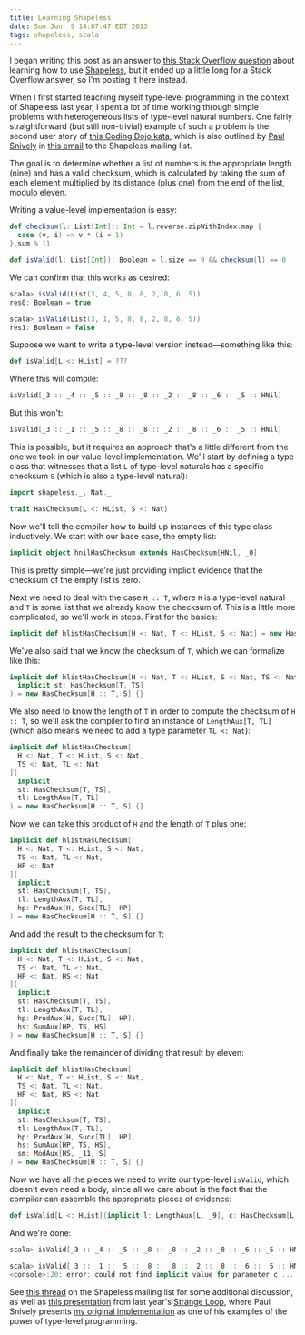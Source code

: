 ```yaml
---
title: Learning Shapeless
date: Sun Jun  9 14:07:47 EDT 2013
tags: shapeless, scala
---
```


I began writing this post as an answer to [this Stack Overflow question](http://stackoverflow.com/q/17009675/334519) about
learning how to use [Shapeless](https://github.com/milessabin/shapeless),
but it ended up a little long for a Stack Overflow answer, so I'm posting it here instead.

When I first started teaching myself type-level programming in the context of Shapeless last year,
I spent a lot of time working through simple problems with heterogeneous lists of type-level natural numbers.
One fairly straightforward (but still non-trivial)
example of such a problem is the second user story of [this Coding Dojo kata](http://codingdojo.org/cgi-bin/wiki.pl?KataBankOCR),
which is also outlined by [Paul Snively](https://twitter.com/psnively) in
[this email](https://groups.google.com/forum/#!msg/shapeless-dev/Q0VezBW2bhQ/RKF6uGljwroJ) to the Shapeless mailing list.

The goal is to determine whether a list of numbers is the appropriate length (nine) and has a valid checksum, which is calculated by taking the sum of each element multiplied by its distance (plus one) from the end of the list, modulo eleven.

<!-- MORE -->

Writing a value-level implementation is easy:

``` scala
def checksum(l: List[Int]): Int = l.reverse.zipWithIndex.map {
  case (v, i) => v * (i + 1)
}.sum % 11

def isValid(l: List[Int]): Boolean = l.size == 9 && checksum(l) == 0
```

We can confirm that this works as desired:

``` scala
scala> isValid(List(3, 4, 5, 8, 8, 2, 8, 6, 5))
res0: Boolean = true

scala> isValid(List(3, 1, 5, 8, 8, 2, 8, 6, 5))
res1: Boolean = false
```

Suppose we want to write a type-level version instead—something like this:

``` scala
def isValid[L <: HList] = ???
```

Where this will compile:

``` scala
isValid[_3 :: _4 :: _5 :: _8 :: _8 :: _2 :: _8 :: _6 :: _5 :: HNil]
```

But this won't:

``` scala
isValid[_3 :: _1 :: _5 :: _8 :: _8 :: _2 :: _8 :: _6 :: _5 :: HNil]
```

This is possible, but it requires an approach that's a little different from the one we took in our value-level implementation.
We'll start by defining a type class that witnesses that a list `L` of type-level naturals has a specific checksum `S` (which is also a type-level natural):

``` scala
import shapeless._, Nat._

trait HasChecksum[L <: HList, S <: Nat]
```

Now we'll tell the compiler how to build up instances of this type class inductively. We start with our base case, the empty list:

``` scala
implicit object hnilHasChecksum extends HasChecksum[HNil, _0]
```

This is pretty simple—we're just providing implicit evidence that the checksum of the empty list is zero.

Next we need to deal with the case `H :: T`, where `H` is a type-level natural and `T` is some list that we already know the checksum of. This is a little more complicated, so we'll work in steps. First for the basics:

``` scala
implicit def hlistHasChecksum[H <: Nat, T <: HList, S <: Nat] = new HasChecksum[H :: T, S] {}
```

We've also said that we know the checksum of `T`, which we can formalize like this:

``` scala
implicit def hlistHasChecksum[H <: Nat, T <: HList, S <: Nat, TS <: Nat](
  implicit st: HasChecksum[T, TS]
) = new HasChecksum[H :: T, S] {}
```

We also need to know the length of `T` in order to compute the checksum of `H :: T`, so we'll ask the compiler to find an instance of `LengthAux[T, TL]` (which also means we need to add a type parameter `TL <: Nat`):

``` scala
implicit def hlistHasChecksum[
  H <: Nat, T <: HList, S <: Nat,
  TS <: Nat, TL <: Nat
](
  implicit
  st: HasChecksum[T, TS],
  tl: LengthAux[T, TL]
) = new HasChecksum[H :: T, S] {}
```

Now we can take this product of `H` and the length of `T` plus one:

``` scala
implicit def hlistHasChecksum[
  H <: Nat, T <: HList, S <: Nat,
  TS <: Nat, TL <: Nat,
  HP <: Nat
](
  implicit
  st: HasChecksum[T, TS],
  tl: LengthAux[T, TL],
  hp: ProdAux[H, Succ[TL], HP]
) = new HasChecksum[H :: T, S] {}
```

And add the result to the checksum for `T`:

``` scala
implicit def hlistHasChecksum[
  H <: Nat, T <: HList, S <: Nat,
  TS <: Nat, TL <: Nat,
  HP <: Nat, HS <: Nat
](
  implicit
  st: HasChecksum[T, TS],
  tl: LengthAux[T, TL],
  hp: ProdAux[H, Succ[TL], HP],
  hs: SumAux[HP, TS, HS]
) = new HasChecksum[H :: T, S] {}
```

And finally take the remainder of dividing that result by eleven:

``` scala
implicit def hlistHasChecksum[
  H <: Nat, T <: HList, S <: Nat,
  TS <: Nat, TL <: Nat,
  HP <: Nat, HS <: Nat
](
  implicit
  st: HasChecksum[T, TS],
  tl: LengthAux[T, TL],
  hp: ProdAux[H, Succ[TL], HP],
  hs: SumAux[HP, TS, HS],
  sm: ModAux[HS, _11, S]
) = new HasChecksum[H :: T, S] {}
```

Now we have all the pieces we need to write our type-level `isValid`,
which doesn't even need a body, since all we care about is the fact that the
compiler can assemble the appropriate pieces of evidence:

``` scala
def isValid[L <: HList](implicit l: LengthAux[L, _9], c: HasChecksum[L, _0]) {}
```
 
And we're done:

``` scala
scala> isValid[_3 :: _4 :: _5 :: _8 :: _8 :: _2 :: _8 :: _6 :: _5 :: HNil]

scala> isValid[_3 :: _1 :: _5 :: _8 :: _8 :: _2 :: _8 :: _6 :: _5 :: HNil]
<console>:20: error: could not find implicit value for parameter c ...
```

See [this thread](https://groups.google.com/d/msg/shapeless-dev/Q0VezBW2bhQ/4E6GjYQcKhkJ)
on the Shapeless mailing list for some additional discussion,
as well as [this presentation](http://www.infoq.com/presentations/Types-Tests)
from last year's [Strange Loop](https://thestrangeloop.com/),
where Paul Snively presents [my original implementation](https://gist.github.com/travisbrown/3763016) as one of his examples of the power of type-level programming.

